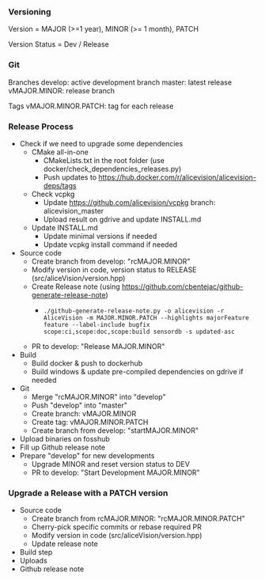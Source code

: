 
### Versioning

Version = MAJOR (>=1 year), MINOR (>= 1 month), PATCH

Version Status = Dev / Release


### Git

Branches
    develop: active development branch
    master: latest release
    vMAJOR.MINOR: release branch

Tags
    vMAJOR.MINOR.PATCH: tag for each release


### Release Process

 - Check if we need to upgrade some dependencies
   - CMake all-in-one
     - CMakeLists.txt in the root folder (use docker/check_dependencies_releases.py)
     - Push updates to https://hub.docker.com/r/alicevision/alicevision-deps/tags
   - Check vcpkg
     - Update https://github.com/alicevision/vcpkg branch: alicevision_master
     - Upload result on gdrive and update INSTALL.md
   - Update INSTALL.md
     - Update minimal versions if needed
     - Update vcpkg install command if needed
 - Source code
   - Create branch from develop: "rcMAJOR.MINOR"
   - Modify version in code, version status to RELEASE (src/aliceVision/version.hpp)
   - Create Release note (using https://github.com/cbentejac/github-generate-release-note)
     - ```
	   ./github-generate-release-note.py -o alicevision -r AliceVision -m MAJOR.MINOR.PATCH --highlights majorFeature feature --label-include bugfix scope:ci,scope:doc,scope:build sensordb -s updated-asc
	   ```
   - PR to develop: "Release MAJOR.MINOR"
 - Build
   - Build docker & push to dockerhub
   - Build windows & update pre-compiled dependencies on gdrive if needed
 - Git
   - Merge "rcMAJOR.MINOR" into "develop"
   - Push "develop" into "master"
   - Create branch: vMAJOR.MINOR
   - Create tag: vMAJOR.MINOR.PATCH
   - Create branch from develop: "startMAJOR.MINOR"
 - Upload binaries on fosshub
 - Fill up Github release note
 - Prepare "develop" for new developments
   - Upgrade MINOR and reset version status to DEV
   - PR to develop: "Start Development MAJOR.MINOR"


### Upgrade a Release with a PATCH version

 - Source code
   - Create branch from rcMAJOR.MINOR: "rcMAJOR.MINOR.PATCH"
   - Cherry-pick specific commits or rebase required PR
   - Modify version in code (src/aliceVision/version.hpp)
   - Update release note
 - Build step
 - Uploads
 - Github release note

